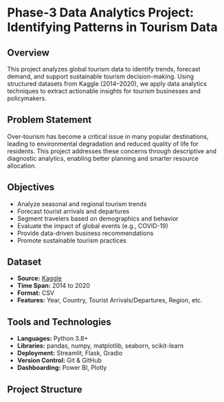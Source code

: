 # Phase-3 Data Analytics Project: Identifying Patterns in Tourism Data

## Overview

This project analyzes global tourism data to identify trends, forecast demand, and support sustainable tourism decision-making. Using structured datasets from Kaggle (2014–2020), we apply data analytics techniques to extract actionable insights for tourism businesses and policymakers.

## Problem Statement

Over-tourism has become a critical issue in many popular destinations, leading to environmental degradation and reduced quality of life for residents. This project addresses these concerns through descriptive and diagnostic analytics, enabling better planning and smarter resource allocation.

## Objectives

- Analyze seasonal and regional tourism trends
- Forecast tourist arrivals and departures
- Segment travelers based on demographics and behavior
- Evaluate the impact of global events (e.g., COVID-19)
- Provide data-driven business recommendations
- Promote sustainable tourism practices

## Dataset

- **Source:** [Kaggle](https://www.kaggle.com)
- **Time Span:** 2014 to 2020
- **Format:** CSV
- **Features:** Year, Country, Tourist Arrivals/Departures, Region, etc.

## Tools and Technologies

- **Languages:** Python 3.8+
- **Libraries:** pandas, numpy, matplotlib, seaborn, scikit-learn
- **Deployment:** Streamlit, Flask, Gradio
- **Version Control:** Git & GitHub
- **Dashboarding:** Power BI, Plotly

## Project Structure
